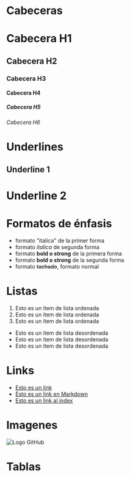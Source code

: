 # Cabeceras
# Cabecera H1
## Cabecera H2
### Cabecera H3
#### Cabecera H4
##### Cabecera H5
###### Cabecera H6


# Underlines
Underline 1
---------------
Underline 2
==============

# Formatos de énfasis
- formato "italica" de la primer forma
- formato _italica_ de segunda forma
- formato **bold o strong** de la primera forma
- formato __bold o strong__ de la segunda forma
- formato ~~tachado~~, formato normal

# Listas
1. Esto es un ítem de lista ordenada
2. Esto es un ítem de lista ordenada
3. Esto es un ítem de lista ordenada
- Esto es un ítem de lista desordenada
- Esto es un ítem de lista desordenada
- Esto es un ítem de lista desordenada


# Links
- <a href="htpp://google.com">Esto es un link</a>
- [Esto es un link en Markdown](htpp://google.com)
- [Esto es un link al index](GitTest.java)

# Imagenes
![Logo GitHub](https://www.flaticon.es/icono-gratis/logotipo-de-github_25231)

# Tablas


